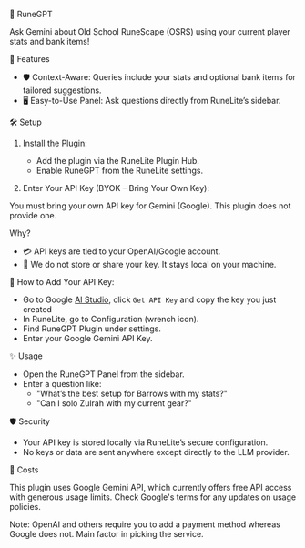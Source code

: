 🧠 RuneGPT

Ask Gemini about Old School RuneScape (OSRS) using your current player stats and bank items!

🚀 Features
- 🛡️ Context-Aware: Queries include your stats and optional bank items for tailored suggestions.
- 🖥️ Easy-to-Use Panel: Ask questions directly from RuneLite’s sidebar.

🛠️ Setup
1. Install the Plugin:
    - Add the plugin via the RuneLite Plugin Hub.
    - Enable RuneGPT from the RuneLite settings.

2. Enter Your API Key (BYOK – Bring Your Own Key):

You must bring your own API key for Gemini (Google). This plugin does not provide one.

Why?

- 💳 API keys are tied to your OpenAI/Google account.
- 🚫 We do not store or share your key. It stays local on your machine.

🔑 How to Add Your API Key:
- Go to Google [AI Studio](https://aistudio.google.com/app/apikey), click `Get API Key` and copy the key you just created
- In RuneLite, go to Configuration (wrench icon).
- Find RuneGPT Plugin under settings.
- Enter your Google Gemini API Key.

✨ Usage

- Open the RuneGPT Panel from the sidebar.
- Enter a question like:
    - "What’s the best setup for Barrows with my stats?"
    - "Can I solo Zulrah with my current gear?"

🛡️ Security

- Your API key is stored locally via RuneLite’s secure configuration.
- No keys or data are sent anywhere except directly to the LLM provider.

💸 Costs

This plugin uses Google Gemini API, which currently offers free API access with generous usage limits. Check Google's terms for any updates on usage policies.

Note: OpenAI and others require you to add a payment method whereas Google does not. Main factor in picking the service.
